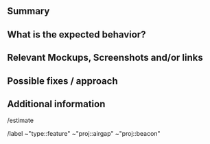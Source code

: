 <!---
1. Before opening a new issue, make sure it isn't a duplicate.

2. Include the name of the affected component, eg: account-transaction-list or scan-address

3. Fill all proposed paragraphs (even with NA, if nothing available)
--->

## Summary

<!--- Summarize the feature concisely --->

## What is the expected behavior?

<!--- What the user should see / can do --->

## Relevant Mockups, Screenshots and/or links

<!--- Paste or link any relevant mockups or screenshot that describe the feature. --->

## Possible fixes / approach

<!--- If you can, link to the line of code that might be responsible for the problem or describe how to solve it  --->

## Additional information

<!--- anything that might be important for whoever works with this issue )  --->

<!--- --------------------------------------------------- --->

<!--- if you already know, please add an estimate eg. 2h or 1d, else leave it as it is--->

/estimate

<!--- these standard labels will be added to this issue, leave it as it is --->

/label ~"type::feature" ~"proj::airgap" ~"proj::beacon"
